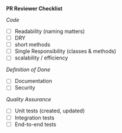 **PR Reviewer Checklist**

*Code*
- [ ] Readability (naming matters)
- [ ] DRY
- [ ] short methods
- [ ] Single Responsibility (classes & methods)
- [ ] scalability / efficiency

*Definition of Done*
- [ ] Documentation
- [ ] Security

*Quality Assurance*
- [ ] Unit tests (created, updated)
- [ ] Integration tests
- [ ] End-to-end tests
